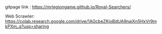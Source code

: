 gitpage link : https://mrlegiongame.github.io/Royal-Searchers/

Web Scrawler: https://colab.research.google.com/drive/1AGcbeZKjoBdUA9najXn5HxVr9mkPXm_g?usp=sharing
